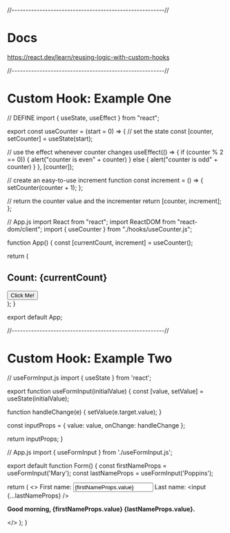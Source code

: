 
//-------------------------------------------------------//

# Docs

https://react.dev/learn/reusing-logic-with-custom-hooks

//-------------------------------------------------------//

# Custom Hook: Example One

// DEFINE
import { useState, useEffect } from "react";

export const useCounter = (start = 0) => {
  // set the state
  const [counter, setCounter] = useState(start);

  // use the effect whenever counter changes
  useEffect(() => {
    if (counter % 2 == 0)) {
      alert("counter is even" + counter)
    } else {
      alert("counter is odd" + counter)
    }
  }, [counter]);

  // create an easy-to-use increment function
  const increment = () => {
    setCounter(counter + 1);
  };

  // return the counter value and the incrementer
  return [counter, increment];
};


// App.js
import React from "react";
import ReactDOM from "react-dom/client";
import { useCounter } from "./hooks/useCounter.js";

function App() {
  const [currentCount, increment] = useCounter();

  return (
    <div>
      <h2>Count: {currentCount}</h2>
      <button onClick={increment}>Click Me!</button>
    </div>
  );
}

export default App;


//-------------------------------------------------------//


# Custom Hook: Example Two

// useFormInput.js
import { useState } from 'react';

export function useFormInput(initialValue) {
  const [value, setValue] = useState(initialValue);

  function handleChange(e) {
    setValue(e.target.value);
  }

  const inputProps = {
    value: value,
    onChange: handleChange
  };

  return inputProps;
}

// App.js
import { useFormInput } from './useFormInput.js';

export default function Form() {
  const firstNameProps = useFormInput('Mary');
  const lastNameProps = useFormInput('Poppins');

  return (
    <>
      <label>
        First name:
        <input value={firstNameProps.value} onChange={firstNameProps.onChange}/>
      </label>
      <label>
        Last name:
        <input {...lastNameProps} />
      </label>
      <p><b>Good morning, {firstNameProps.value} {lastNameProps.value}.</b></p>
    </>
  );
}
